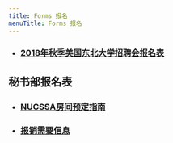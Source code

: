 ```yaml
---
title: Forms 报名
menuTitle: Forms 报名
---
```


- ### [2018年秋季美国东北大学招聘会报名表](https://wj.qq.com/s/2786288/cd45)


## 秘书部报名表
- ### [NUCSSA房间预定指南](https://docs.google.com/forms/d/e/1FAIpQLSe79BoF99nIHjglSVJYdsn3UBQPFAQM8b5D1pih0fckgWhOPw/viewform?usp=sf_link)
- ### [报销需要信息](https://docs.google.com/forms/d/e/1FAIpQLSfLmGxe-OA-ASLpdUNRfaHvZE4H9C0SnaxvktH-pcqi8t9kxA/viewform)
